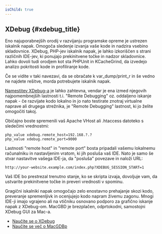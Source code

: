 ```yaml
---
isChild: true
---
```


## XDebug {#xdebug_title}

Eno najuporabnejših orodij v razvijanju programske opreme je ustrezen iskalnik napak. Omogoča sledenje izvanja vaše
kode in nadzira vsebino skladovnice. XDebug, PHP-jev iskalnik napak, je lahko izkoriščen s strani različnih IDE-jev,
ki ponujajo prekinitvene točke in nadzor skladovnice. Lahko dovoli tudi orodjem kot sta PHPUnit in KCacheGrind, da izvedejo
analizo pokritosti kode in profiliranje kode.

Če se vidite v taki navezavi, da se obračate k var_dump/print_r in še vedno ne najdete rešitve, morda potrebujete iskalnik
napak.

[Namestitev XDebug-a][xdebug-install] je lahko zahtevna, vendar je ena izmed njegovih najpomembnejših lastnosti t.i. "Remote Debugging"
oz. oddaljeno iskanje napak - če razvijate kodo lokalno in jo nato testirate znotraj virtualne naprave ali drugega strežnika, je "Remote
Debugging" lastnost, ki jo želite omogočiti takoj.

Običajno boste spremenili vaš Apache VHost ali .htaccess datoteko s sledečimi vrednostmi:

    php_value xdebug.remote_host=192.168.?.?
    php_value xdebug.remote_port=9000

Lastnosti "remote host" in "remote port" bosta pripadali vašemu lokalnemu računalniku in nastavljenim vratom, ki jih posluša vaš IDE.
Nato je samo še stvar nastavitve vašega IDE-ja, da "posluša" povezave in naloži URL:

    http://your-website.example.com/index.php?XDEBUG_SESSION_START=1

Vaš IDE bo prestrezal trenutno stanje, ko se skripta izvaja, dovoljuje vam, da ustvarite prekinitvene točke in preveri vrednosti
v spominu.

Gragični iskalniki napak omogočajo zelo enostavno prehajanje skozi kodo, preveranje spremenljivk in ocenjujejo kodo napram živemu zagonu.
Mnogi IDE-ji imajo vgrajeno ali na vtičniku osnovano podporo za grafično iskanje napak z XDebug-om. MacGBD je brezplačen, odprtokodni,
samostojni XDebug GUI za Mac-a.

 * [Naučite se o XDebug][xdebug-docs]
 * [Naučite se več o MacGDBp][macgdbp-install]

[xdebug-docs]: http://xdebug.org/docs/
[xdebug-install]: http://xdebug.org/docs/install
[macgdbp-install]: http://www.bluestatic.org/software/macgdbp/
